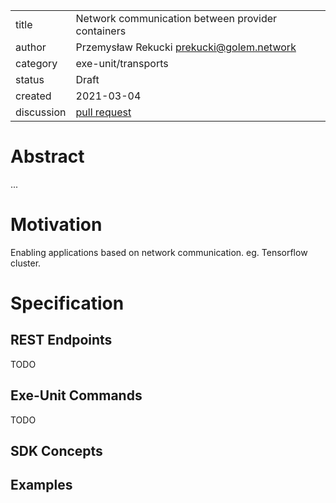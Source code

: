
| | |
|---|---|
|title | Network communication between provider containers | 
|author|  Przemysław Rekucki <prekucki@golem.network>
|category| exe-unit/transports |
|status| Draft |
|created| 2021-03-04 |
|discussion| [pull request](https://github.com/golemfactory/golem-architecture/pull/15)

# Abstract

...

# Motivation

Enabling applications based on network communication. eg. Tensorflow cluster.

# Specification

## REST Endpoints

TODO

## Exe-Unit Commands

TODO

## SDK Concepts



## Examples

